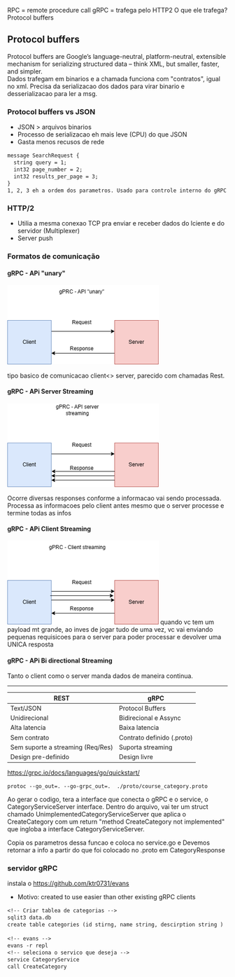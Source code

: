 RPC = remote procedure call gRPC = trafega pelo HTTP2 O que ele trafega? Protocol buffers

## Protocol buffers

Protocol buffers are Google’s language-neutral, platform-neutral, extensible mechanism for serializing structured data – think XML, but smaller, faster, and simpler. <br> Dados trafegam em binarios e a chamada funciona com "contratos", igual no xml. Precisa da serializacao dos dados para virar binario e desserializacao para ler a msg.

### Protocol buffers vs JSON

-   JSON > arquivos binarios
-   Processo de serializacao eh mais leve (CPU) do que JSON
-   Gasta menos recusos de rede

```
message SearchRequest {
  string query = 1;
  int32 page_number = 2;
  int32 results_per_page = 3;
}
1, 2, 3 eh a ordem dos parametros. Usado para controle interno do gRPC
```

### HTTP/2

-   Utilia a mesma conexao TCP pra enviar e receber dados do lciente e do servidor (Multiplexer)
-   Server push

### Formatos de comunicação

#### gRPC - APi "unary"

![alt text](gRPC-unary.png)

tipo basico de comunicacao client<> server, parecido com chamadas Rest.

#### gRPC - APi Server Streaming

![alt text](<gPRC - API server streaming.png>)

Ocorre diversas responses conforme a informacao vai sendo processada. Processa as informacoes pelo client antes mesmo que o server processe e termine todas as infos

#### gRPC - APi Client Streaming

![alt text](<gPRC - API Client streaming.png>) quando vc tem um payload mt grande, ao inves de jogar tudo de uma vez, vc vai enviando pequenas requisicoes para o server para poder processar e devolver uma UNICA resposta

#### gRPC - APi Bi directional Streaming

Tanto o client como o server manda dados de maneira continua.

---

| REST                              | gRPC                       |
| --------------------------------- | -------------------------- |
| Text/JSON                         | Protocol Buffers           |
| Unidirecional                     | Bidirecional e Assync      |
| Alta latencia                     | Baixa latencia             |
| Sem contrato                      | Contrato definido (.proto) |
| Sem suporte a streaming (Req/Res) | Suporta streaming          |
| Design pre-definido               | Design livre               |

https://grpc.io/docs/languages/go/quickstart/

```
protoc --go_out=. --go-grpc_out=.  ./proto/course_category.proto
```

<p> 
Ao gerar o codigo, tera a interface que conecta o gRPC e o service, o CategoryServiceServer interface.
Dentro do arquivo, vai ter um struct chamado UnimplementedCategoryServiceServer que aplica o CreateCategory com um return "method CreateCategory not implemented" que ingloba a interface CategoryServiceServer.

Copia os parametros dessa funcao e coloca no service.go e Devemos retornar a info a partir do que foi colocado no .proto em CategoryResponse

</p>

### servidor gRPC

instala o https://github.com/ktr0731/evans

-   Motivo: created to use easier than other existing gRPC clients

```
<!-- Criar tablea de categorias -->
sqlit3 data.db
create table categories (id stirng, name string, descirption string )

<!-- evans -->
evans -r repl
<!-- seleciona o servico que deseja -->
service CategoryService
call CreateCategory
```
